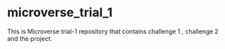 # microverse_trial_1

This is Microverse trial-1 repository that contains challenge 1 , challenge 2 and the project.